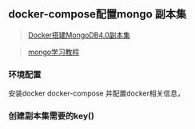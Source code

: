 ## docker-compose配置mongo 副本集

>[Docker搭建MongoDB4.0副本集](https://m.yisu.com/zixun/1947.html)

>[mongo学习教程](https://www.bookstack.cn/read/piaosanlang-mongodb/e1915c2525b12696.md)

### 环境配置
安装docker docker-compose 并配置docker相关信息，

### 创建副本集需要的key()